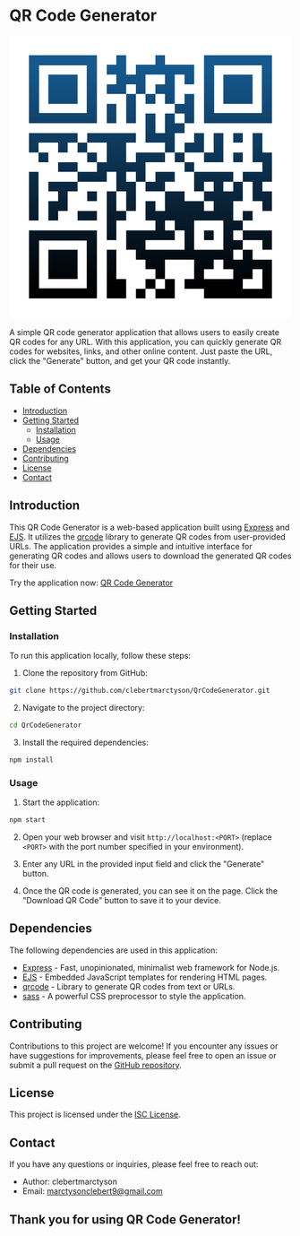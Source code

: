 # QR Code Generator

![QR Code Generator](public/img/logo.svg)

A simple QR code generator application that allows users to easily create QR codes for any URL. With this application, you can quickly generate QR codes for websites, links, and other online content. Just paste the URL, click the "Generate" button, and get your QR code instantly.

## Table of Contents

- [Introduction](#introduction)
- [Getting Started](#getting-started)
  - [Installation](#installation)
  - [Usage](#usage)
- [Dependencies](#dependencies)
- [Contributing](#contributing)
- [License](#license)
- [Contact](#contact)

## Introduction

This QR Code Generator is a web-based application built using [Express](https://expressjs.com/) and [EJS](https://ejs.co/). It utilizes the [qrcode](https://www.npmjs.com/package/qrcode) library to generate QR codes from user-provided URLs. The application provides a simple and intuitive interface for generating QR codes and allows users to download the generated QR codes for their use.

Try the application now: [QR Code Generator](https://qrcodegenerator-28hw.onrender.com/)

## Getting Started

### Installation

To run this application locally, follow these steps:

1. Clone the repository from GitHub:

```bash
git clone https://github.com/clebertmarctyson/QrCodeGenerator.git
```

2. Navigate to the project directory:

```bash
cd QrCodeGenerator
```

3. Install the required dependencies:

```bash
npm install
```

### Usage

1. Start the application:

```bash
npm start
```

2. Open your web browser and visit `http://localhost:<PORT>` (replace `<PORT>` with the port number specified in your environment).

3. Enter any URL in the provided input field and click the "Generate" button.

4. Once the QR code is generated, you can see it on the page. Click the "Download QR Code" button to save it to your device.

## Dependencies

The following dependencies are used in this application:

- [Express](https://expressjs.com/) - Fast, unopinionated, minimalist web framework for Node.js.
- [EJS](https://ejs.co/) - Embedded JavaScript templates for rendering HTML pages.
- [qrcode](https://www.npmjs.com/package/qrcode) - Library to generate QR codes from text or URLs.
- [sass](https://sass-lang.com/) - A powerful CSS preprocessor to style the application.

## Contributing

Contributions to this project are welcome! If you encounter any issues or have suggestions for improvements, please feel free to open an issue or submit a pull request on the [GitHub repository](https://github.com/clebertmarctyson/QrCodeGenerator).

## License

This project is licensed under the [ISC License](LICENSE).

## Contact

If you have any questions or inquiries, please feel free to reach out:

- Author: clebertmarctyson
- Email: marctysonclebert9@gmail.com

## Thank you for using QR Code Generator!
